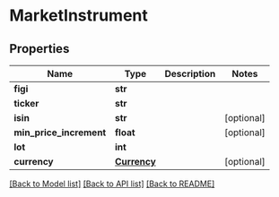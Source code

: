 # MarketInstrument

## Properties
Name | Type | Description | Notes
------------ | ------------- | ------------- | -------------
**figi** | **str** |  | 
**ticker** | **str** |  | 
**isin** | **str** |  | [optional] 
**min_price_increment** | **float** |  | [optional] 
**lot** | **int** |  | 
**currency** | [**Currency**](Currency.md) |  | [optional] 

[[Back to Model list]](../README.md#documentation-for-models) [[Back to API list]](../README.md#documentation-for-api-endpoints) [[Back to README]](../README.md)


